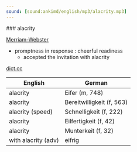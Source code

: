 ```yaml
---
sound: [sound:ankimd/english/mp3/alacrity.mp3]
---
```


\### alacrity

[Merriam-Webster](https://www.merriam-webster.com/dictionary/alacrity)

- promptness in response : cheerful readiness
    - accepted the invitation with alacrity

[dict.cc](https://www.dict.cc/alacrity)

| English        | German       |
| -------------- | ------------ |
| alacrity | Eifer (m, 748) |
| alacrity | Bereitwilligkeit (f, 563) |
| alacrity (speed) | Schnelligkeit (f, 222) |
| alacrity | Eilfertigkeit (f, 42) |
| alacrity | Munterkeit (f, 32) |
| with alacrity (adv) | eifrig |

